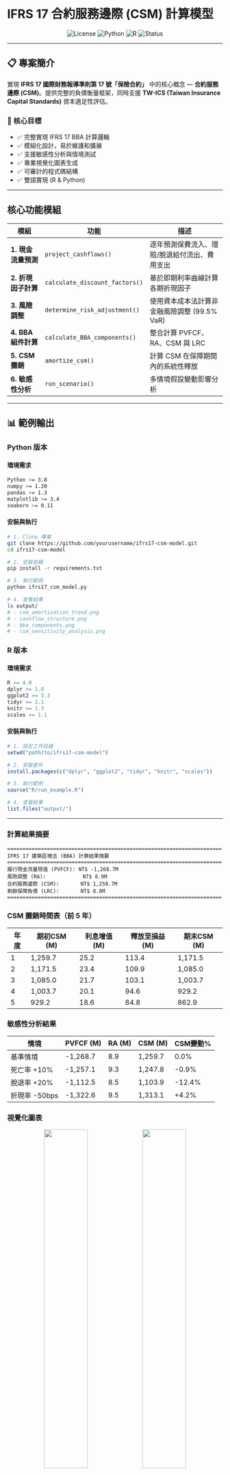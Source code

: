 # IFRS 17 合約服務邊際 (CSM) 計算模型

<div align="center">

![License](https://img.shields.io/badge/license-MIT-blue.svg)
![Python](https://img.shields.io/badge/python-3.8+-blue.svg)
![R](https://img.shields.io/badge/R-4.0+-blue.svg)
![Status](https://img.shields.io/badge/status-production--ready-green.svg)


</div>

---

## 📋 專案簡介

實現 **IFRS 17 國際財務報導準則第 17 號「保險合約」** 中的核心概念 — **合約服務邊際 (CSM)**。提供完整的負債衡量框架，同時支援 **TW-ICS (Taiwan Insurance Capital Standards)** 資本適足性評估。

### 🎯 核心目標

- ✅ 完整實現 IFRS 17 BBA 計算邏輯
- ✅ 模組化設計，易於維護和擴展
- ✅ 支援敏感性分析與情境測試
- ✅ 專業視覺化圖表生成
- ✅ 可審計的程式碼結構
- ✅ 雙語實現 (R & Python)

---

## 核心功能模組

| 模組 | 功能 | 描述 |
|------|------|------|
| **1. 現金流量預測** | `project_cashflows()` | 逐年預測保費流入、理賠/脫退給付流出、費用支出 |
| **2. 折現因子計算** | `calculate_discount_factors()` | 基於即期利率曲線計算各期折現因子 |
| **3. 風險調整** | `determine_risk_adjustment()` | 使用資本成本法計算非金融風險調整 (99.5% VaR) |
| **4. BBA 組件計算** | `calculate_BBA_components()` | 整合計算 PVFCF、RA、CSM 與 LRC |
| **5. CSM 攤銷** | `amortize_csm()` | 計算 CSM 在保障期間內的系統性釋放 |
| **6. 敏感性分析** | `run_scenario()` | 多情境假設變動影響分析 |


---
## 📊 範例輸出
### Python 版本

#### 環境需求

```bash
Python >= 3.8
numpy >= 1.20
pandas >= 1.3
matplotlib >= 3.4
seaborn >= 0.11
```

#### 安裝與執行

```bash
# 1. Clone 專案
git clone https://github.com/yourusername/ifrs17-csm-model.git
cd ifrs17-csm-model

# 2. 安裝依賴
pip install -r requirements.txt

# 3. 執行範例
python ifrs17_csm_model.py

# 4. 查看結果
ls output/
# - csm_amortization_trend.png
# - cashflow_structure.png
# - bba_components.png
# - csm_sensitivity_analysis.png
```

### R 版本

#### 環境需求

```r
R >= 4.0
dplyr >= 1.0
ggplot2 >= 3.3
tidyr >= 1.1
knitr >= 1.3
scales >= 1.1
```

#### 安裝與執行

```R
# 1. 設定工作目錄
setwd("path/to/ifrs17-csm-model")

# 2. 安裝套件
install.packages(c("dplyr", "ggplot2", "tidyr", "knitr", "scales"))

# 3. 執行範例
source("R/run_example.R")

# 4. 查看結果
list.files("output/")
```

---

### 計算結果摘要

```
======================================================================
IFRS 17 建築區塊法 (BBA) 計算結果摘要
======================================================================
履行現金流量現值 (PVFCF): NT$ -1,268.7M
風險調整 (RA):            NT$ 8.9M
合約服務邊際 (CSM):       NT$ 1,259.7M
剩餘保障負債 (LRC):       NT$ 0.0M
======================================================================
```

### CSM 攤銷時間表（前 5 年）

| 年度 | 期初CSM (M) | 利息增值 (M) | 釋放至損益 (M) | 期末CSM (M) |
|------|-------------|--------------|----------------|-------------|
| 1 | 1,259.7 | 25.2 | 113.4 | 1,171.5 |
| 2 | 1,171.5 | 23.4 | 109.9 | 1,085.0 |
| 3 | 1,085.0 | 21.7 | 103.1 | 1,003.7 |
| 4 | 1,003.7 | 20.1 | 94.6 | 929.2 |
| 5 | 929.2 | 18.6 | 84.8 | 862.9 |

### 敏感性分析結果

| 情境 | PVFCF (M) | RA (M) | CSM (M) | CSM變動% |
|------|-----------|--------|---------|----------|
| 基準情境 | -1,268.7 | 8.9 | 1,259.7 | 0.0% |
| 死亡率 +10% | -1,257.1 | 9.3 | 1,247.8 | -0.9% |
| 脫退率 +20% | -1,112.5 | 8.5 | 1,103.9 | -12.4% |
| 折現率 -50bps | -1,322.6 | 9.5 | 1,313.1 | +4.2% |

### 視覺化圖表

<div align="center">
  <img src="output/csm_amortization_trend.png" width="45%">
  <img src="output/bba_components.png" width="45%">
  <img src="output/cashflow_structure.png" width="45%">
  <img src="output/csm_sensitivity_analysis.png" width="45%">
</div>

---

## 🏗️ 專案架構

```
ifrs17-csm-model/
│
├── ifrs17_csm_model.R        # R實現（主程式）
│
├── ifrs17_csm_model.py            # Python 實現（主程式）
│
├── output/                         # 輸出結果
│   ├── csm_amortization_trend.png
│   ├── cashflow_structure.png
│   ├── bba_components.png
│   └── csm_sensitivity_analysis.png
│
├── data/                          # 數據輸入（可選）
│   └── assumptions_template.xlsx
│
├── README.md                      # 專案說明文件
```

---

## 📖 方法論

### IFRS 17 建築區塊法 (BBA)

BBA 將保險負債分解為三個核心組件：

1. **履行現金流量現值 (PVFCF)**
   - 對未來所有現金流量的無偏誤、機率加權估計
   - 使用市場一致的折現率折現至現值
   
2. **非金融風險調整 (RA)**
   - 量化承擔非金融風險（死亡、脫退、費用等）的補償
   - 本模型採用**資本成本法**，符合 99.5% VaR 標準
   
3. **合約服務邊際 (CSM)**
   - 代表合約初始日的未賺得利潤
   - 在保障期間內系統性攤銷並釋放至損益
   - 計算公式：CSM = -(PVFCF + RA)（盈利性合約）

### IFRS 17 與 TW-ICS 整合

```
┌─────────────────────────────────────────┐
│   精算假設與保單資料庫                  │
│   (死亡率, 脫退率, 費用率等)            │
└────────────────┬────────────────────────┘
                 │
                 ▼
┌─────────────────────────────────────────┐
│   IFRS 17 BBA 模型                      │
│   ├── project_cashflows()               │
│   ├── calculate_discount_factors()      │
│   ├── determine_risk_adjustment()       │
│   └── calculate_BBA_components()        │
└────────┬────────────────────────┬───────┘
         │                        │
         ▼                        ▼
┌──────────────────┐    ┌─────────────────────┐
│ IFRS 17 財務報表 │    │ TW-ICS 資本適足性   │
│ ├── LRC          │    │ ├── 技術準備金      │
│ ├── P&L          │    │ ├── SCR             │
│ └── OCI          │    │ └── Own Funds       │
└──────────────────┘    └─────────────────────┘
```

---

## 💼 實務應用

### 適用場景

- ✅ **財務報表編製**: IFRS 17 季度/年度報告
- ✅ **資本管理**: TW-ICS 清償能力評估
- ✅ **產品開發**: 新產品盈利能力分析
- ✅ **ALM 策略**: 資產負債管理優化
- ✅ **監管申報**: 符合金管會要求
- ✅ **風險管理**: 壓力測試與情境分析

### 實務案例

**情境**: 評估利率風險對 CSM 的影響

```python
# 建立模型
model = IFRS17_CSM_Model(policy_data, assumptions, proj_years=20)

# 基準情境
baseline = model.calculate_BBA_components()

# 利率下降 100 bps
stress_assumptions = assumptions.copy()
stress_assumptions['discount_curve'] = [r - 0.01 for r in assumptions['discount_curve']]
stress_model = IFRS17_CSM_Model(policy_data, stress_assumptions, proj_years=20)
stress_results = stress_model.calculate_BBA_components()

# 分析影響
csm_impact = (stress_results['CSM'] - baseline['CSM']) / baseline['CSM']
print(f"CSM 變動: {csm_impact:.2%}")
```

---

## 📚 延伸閱讀

### IFRS 17 官方資源

- [IFRS 17 準則全文](https://www.ifrs.org/issued-standards/list-of-standards/ifrs-17-insurance-contracts/)
- [IASB 實施指引](https://www.ifrs.org/projects/completed-projects/2017/ifrs-17-insurance-contracts/)

### 監管指引

- [金管會 IFRS 17 專區](https://www.fsc.gov.tw/)
- [TW-ICS 制度說明](https://www.lia-roc.org.tw/)

### 學術文獻

- IFRS 17 Technical Summary (IASB)
- Risk Adjustment under IFRS 17 (IAA)
- Contractual Service Margin Allocation (EFRAG)


</div>
